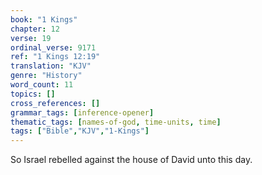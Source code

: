 ```yaml
---
book: "1 Kings"
chapter: 12
verse: 19
ordinal_verse: 9171
ref: "1 Kings 12:19"
translation: "KJV"
genre: "History"
word_count: 11
topics: []
cross_references: []
grammar_tags: [inference-opener]
thematic_tags: [names-of-god, time-units, time]
tags: ["Bible","KJV","1-Kings"]
---
```

So Israel rebelled against the house of David unto this day.
